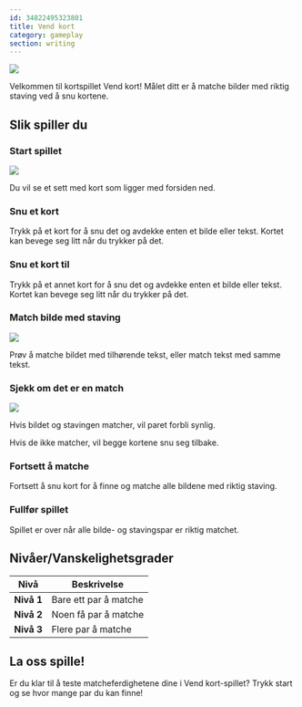 ```yaml
---
id: 34822495323801
title: Vend kort
category: gameplay
section: writing
---
```

![](https://help.studycat.com/hc/article_attachments/34968069193497)

Velkommen til kortspillet Vend kort! Målet ditt er å matche bilder med riktig staving ved å snu kortene.

## Slik spiller du

### Start spillet

![](https://help.studycat.com/hc/article_attachments/34822508065177)

Du vil se et sett med kort som ligger med forsiden ned.

### Snu et kort

Trykk på et kort for å snu det og avdekke enten et bilde eller tekst. Kortet kan bevege seg litt når du trykker på det.

### Snu et kort til

Trykk på et annet kort for å snu det og avdekke enten et bilde eller tekst. Kortet kan bevege seg litt når du trykker på det.

### Match bilde med staving

![](https://help.studycat.com/hc/article_attachments/34822508072729)

Prøv å matche bildet med tilhørende tekst, eller match tekst med samme tekst.

### Sjekk om det er en match

![](https://help.studycat.com/hc/article_attachments/34968069197081)

Hvis bildet og stavingen matcher, vil paret forbli synlig.

Hvis de ikke matcher, vil begge kortene snu seg tilbake.

### Fortsett å matche

Fortsett å snu kort for å finne og matche alle bildene med riktig staving.

### Fullfør spillet

Spillet er over når alle bilde- og stavingspar er riktig matchet.

## Nivåer/Vanskelighetsgrader

| Nivå | Beskrivelse |
| --- | --- |
| **Nivå&nbsp;1** | Bare ett par å matche |
| **Nivå&nbsp;2** | Noen få par å matche |
| **Nivå&nbsp;3** | Flere par å matche |

## La oss spille!

Er du klar til å teste matcheferdighetene dine i Vend kort-spillet? Trykk start og se hvor mange par du kan finne!

